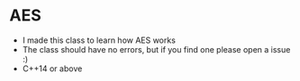 # AES

* I made this class to learn how AES works
* The class should have no errors, but if you find one please open a issue :)
* C++14 or above
